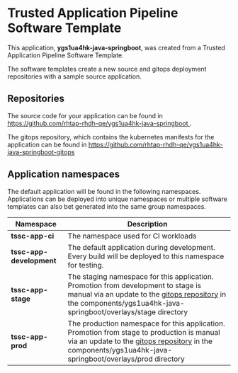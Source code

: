 # Trusted Application Pipeline Software Template

This application, **ygs1ua4hk-java-springboot**, was created from a Trusted Application Pipeline Software Template.

The software templates create a new source and gitops deployment repositories with a sample source application. 

## Repositories

The source code for your application can be found in [https://github.com/rhtap-rhdh-qe/ygs1ua4hk-java-springboot ](https://github.com/rhtap-rhdh-qe/ygs1ua4hk-java-springboot ).
 
The gitops repository, which contains the kubernetes manifests for the application can be found in 
[https://github.com/rhtap-rhdh-qe/ygs1ua4hk-java-springboot-gitops ](https://github.com/rhtap-rhdh-qe/ygs1ua4hk-java-springboot-gitops ) 

## Application namespaces 

The default application will be found in the following namespaces. Applications can be deployed into unique namespaces or multiple software templates can also bet generated into the same group namespaces.  

|  Namespace   |  Description   |  
| -------- | -------- |
| **tssc-app-ci** | The namespace used for CI workloads |
| **tssc-app-development** | The default application during development. Every build will be deployed to this namespace for testing. |
| **tssc-app-stage** | The staging namespace for this application. Promotion from development to stage is manual via an update to the [gitops repository](https://github.com/rhtap-rhdh-qe/ygs1ua4hk-java-springboot-gitops ) in the components/ygs1ua4hk-java-springboot/overlays/stage directory |
| **tssc-app-prod** | The production namespace for this application. Promotion from stage to production is manual via an update to the [gitops repository](https://github.com/rhtap-rhdh-qe/ygs1ua4hk-java-springboot-gitops ) in the components/ygs1ua4hk-java-springboot/overlays/prod directory |